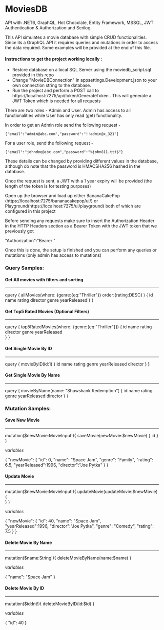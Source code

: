 # MoviesDB
API with .NET6, GraphQL, Hot Chocolate, Entity Framework, MSSQL, JWT Authentication &amp; Authorization and Serilog


This API simulates a movie database with simple CRUD functionalities. Since its a GraphQL API it requires queries and mutations in order to access the data required.
Some examples will be provided at the end of this file.

#### Instructions to get the project working locally :

- Restore database on a local SQL Server using the moviedb_script.sql provided in this repo
- Change "MovieDBConnection" in appsettings.Development.json to your own connection string to the database.
- Run the project and perform a POST call to https://localhost:7275/api/token/GenerateToken . This will generate a JWT Token which is needed for all requests
 
 There are two roles - Admin and User. Admin has access to all functionalities while User has only read (get) functionality.
 
 In order to get an Admin role send the following request -

    {"email":"admin@abc.com","password":"!!admin@x_321"}
    
 For a user role, send the following request -
     
    {"email":"johndoe@abc.com","password":"%john811.ttt$"}

These details can be changed by providing different values in the database, although do note that the password is HMACSHA256 hashed in the database.

Once the request is sent, a JWT with a 1 year expiry will be provided (the length of the token is for testing purposes)

Open up the browser and load up either BananaCakePop (https://localhost:7275/bananacakepop/ui/) or Playground(https://localhost:7275/ui/playground) both of which are configured in this project

Before sending any requests make sure to insert the Authorization Header in the HTTP Headers section as a Bearer Token with the JWT token that we previously got 

 "Authorization":"Bearer <your token>"
 
 Once this is done, the setup is finished and you can perform any queries or mutations (only admin has access to mutations)
 
### Query Samples:
 
#### Get All movies with filters and sorting
---------------------------------------------

  query
  {
    allMovies(where: {genre:{eq:"Thriller"}} order:{rating:DESC} )
    {
       id
       name
       rating
       director
       genre
       yearReleased 
    }
  }
  
#### Get Top5 Rated Movies (Optional Filters)
---------------------------------------------

query
{
  top5RatedMovies(where: {genre:{eq:"Thriller"}})
  {
   id
   name
   rating
   director
   genre
   yearReleased    
  }
}

#### Get Single Movie By ID
---------------------------------------------

query
{
  movieByID(id:1) {
    id
    name
    rating
    genre
    yearReleased
    director
  }
}

#### Get Single Movie By Name
---------------------------------------------

query
{
  movieByName(name: "Shawshank Redemption") {
    id
    name
    rating
    genre
    yearReleased
    director
  }
}

### Mutation Samples:

#### Save New Movie
---------------------------------------------

mutation($newMovie:MovieInput!){
  saveMovie(newMovie:$newMovie) {
    id
  }
}

*variables*

{
  "newMovie": {
    "id": 0,
    "name": "Space Jam",
    "genre": "Family",
    "rating": 6.5,
    "yearReleased":1996,
    "director":"Joe Pytka"
  }
}

#### Update Movie
---------------------------------------------

mutation($newMovie:MovieInput!){
  updateMovie(updateMovie:$newMovie) {        
  }
}

*variables*

{
  "newMovie": {
    "id": 40,
    "name": "Space Jam",    
    "yearReleased":1996,
    "director":"Joe Pytka",
    "genre": "Comedy",
    "rating": 7.5
  }
}


#### Delete Movie By Name
---------------------------------------------

mutation($name:String!){
  deleteMovieByName(name:$name)
}

*variables*
 
{
  "name": "Space Jam"
}

#### Delete Movie By ID
---------------------------------------------

mutation($id:Int!){
  deleteMovieByID(id:$id)
}

*variables*

{
  "id": 40
}
